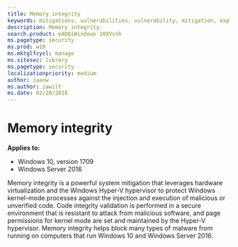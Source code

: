 ```yaml
---
title: Memory integrity
keywords: mitigations, vulnerabilities, vulnerability, mitigation, exploit, exploits, emet
description: Memory integrity.
search.product: eADQiWindows 10XVcnh
ms.pagetype: security
ms.prod: w10
ms.mktglfcycl: manage
ms.sitesec: library
ms.pagetype: security
localizationpriority: medium
author: iaanw
ms.author: iawilt
ms.date: 02/20/2018
---
```




# Memory integrity


**Applies to:**

- Windows 10, version 1709
- Windows Server 2016

Memory integrity is a powerful system mitigation that leverages hardware virtualization and the Windows Hyper-V hypervisor to protect Windows kernel-mode processes against the injection and execution of malicious or unverified code. Code integrity validation is performed in a secure environment that is resistant to attack from malicious software, and page permissions for kernel mode are set and maintained by the Hyper-V hypervisor. Memory integrity helps block many types of malware from running on computers that run Windows 10 and Windows Server 2016.


